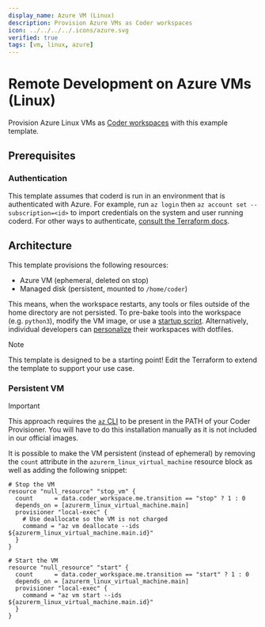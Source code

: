 ```yaml
---
display_name: Azure VM (Linux)
description: Provision Azure VMs as Coder workspaces
icon: ../../../../.icons/azure.svg
verified: true
tags: [vm, linux, azure]
---
```


# Remote Development on Azure VMs (Linux)

Provision Azure Linux VMs as [Coder workspaces](https://coder.com/docs/workspaces) with this example template.

<!-- TODO: Add screenshot -->

## Prerequisites

### Authentication

This template assumes that coderd is run in an environment that is authenticated
with Azure. For example, run `az login` then `az account set --subscription=<id>`
to import credentials on the system and user running coderd. For other ways to
authenticate, [consult the Terraform docs](https://registry.terraform.io/providers/hashicorp/azurerm/latest/docs#authenticating-to-azure).

## Architecture

This template provisions the following resources:

- Azure VM (ephemeral, deleted on stop)
- Managed disk (persistent, mounted to `/home/coder`)

This means, when the workspace restarts, any tools or files outside of the home directory are not persisted. To pre-bake tools into the workspace (e.g. `python3`), modify the VM image, or use a [startup script](https://registry.terraform.io/providers/coder/coder/latest/docs/resources/script). Alternatively, individual developers can [personalize](https://coder.com/docs/dotfiles) their workspaces with dotfiles.

> [!NOTE]
> This template is designed to be a starting point! Edit the Terraform to extend the template to support your use case.

### Persistent VM

> [!IMPORTANT]
> This approach requires the [`az` CLI](https://learn.microsoft.com/en-us/cli/azure/install-azure-cli#install) to be present in the PATH of your Coder Provisioner.
> You will have to do this installation manually as it is not included in our official images.

It is possible to make the VM persistent (instead of ephemeral) by removing the `count` attribute in the `azurerm_linux_virtual_machine` resource block as well as adding the following snippet:

```hcl
# Stop the VM
resource "null_resource" "stop_vm" {
  count      = data.coder_workspace.me.transition == "stop" ? 1 : 0
  depends_on = [azurerm_linux_virtual_machine.main]
  provisioner "local-exec" {
    # Use deallocate so the VM is not charged
    command = "az vm deallocate --ids ${azurerm_linux_virtual_machine.main.id}"
  }
}

# Start the VM
resource "null_resource" "start" {
  count      = data.coder_workspace.me.transition == "start" ? 1 : 0
  depends_on = [azurerm_linux_virtual_machine.main]
  provisioner "local-exec" {
    command = "az vm start --ids ${azurerm_linux_virtual_machine.main.id}"
  }
}
```
